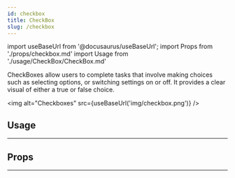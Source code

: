 ```yaml
---
id: checkbox
title: CheckBox
slug: /checkbox
---
```


import useBaseUrl from '@docusaurus/useBaseUrl';
import Props from './props/checkbox.md'
import Usage from './usage/CheckBox/CheckBox.md'

CheckBoxes allow users to complete tasks that involve making choices such as
selecting options, or switching settings on or off. It provides a clear visual
of either a true or false choice.

<img alt="Checkboxes" src={useBaseUrl('img/checkbox.png')} />

## Usage

<Usage />

---

## Props

<Props />

---

